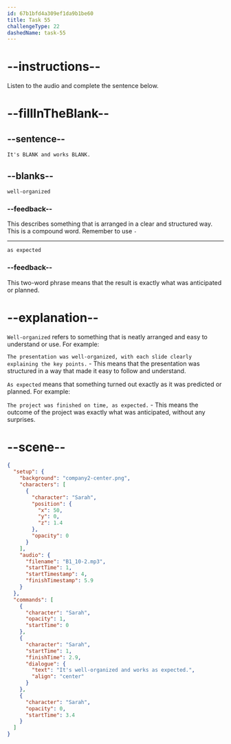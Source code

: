 ```yaml
---
id: 67b1bfd4a309ef1da9b1be60
title: Task 55
challengeType: 22
dashedName: task-55
---
```


<!-- (Audio) Sarah: It's well-organized and works as expected. -->

# --instructions--

Listen to the audio and complete the sentence below.

# --fillInTheBlank--

## --sentence--

`It's BLANK and works BLANK.`

## --blanks--

`well-organized`

### --feedback--

This describes something that is arranged in a clear and structured way. This is a compound word. Remember to use `-`

---

`as expected`

### --feedback--

This two-word phrase means that the result is exactly what was anticipated or planned.

# --explanation--

`Well-organized` refers to something that is neatly arranged and easy to understand or use. For example:

`The presentation was well-organized, with each slide clearly explaining the key points.` - This means that the presentation was structured in a way that made it easy to follow and understand.

`As expected` means that something turned out exactly as it was predicted or planned. For example:

`The project was finished on time, as expected.` - This means the outcome of the project was exactly what was anticipated, without any surprises.

# --scene--

```json
{
  "setup": {
    "background": "company2-center.png",
    "characters": [
      {
        "character": "Sarah",
        "position": {
          "x": 50,
          "y": 0,
          "z": 1.4
        },
        "opacity": 0
      }
    ],
    "audio": {
      "filename": "B1_10-2.mp3",
      "startTime": 1,
      "startTimestamp": 4,
      "finishTimestamp": 5.9
    }
  },
  "commands": [
    {
      "character": "Sarah",
      "opacity": 1,
      "startTime": 0
    },
    {
      "character": "Sarah",
      "startTime": 1,
      "finishTime": 2.9,
      "dialogue": {
        "text": "It's well-organized and works as expected.",
        "align": "center"
      }
    },
    {
      "character": "Sarah",
      "opacity": 0,
      "startTime": 3.4
    }
  ]
}
```
